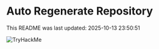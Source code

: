 # Auto Regenerate Repository

This README was last updated: 2025-10-13 23:50:51

 ![TryHackMe](https://tryhackme.com/badge/533634)